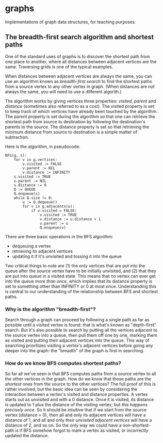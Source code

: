 # graphs
Implementations of graph data structures, for teaching purposes.

## The breadth-first search algorithm and shortest paths

One of the standard uses of graphs is to discover the shortest path from one
place to another, where all distances between adjacent vertices are the same.
Traversing grids is one of the typical examples.

When distances between adjacent vertices are always the same, you can use an
algorithm known as _breadth-first search_ to find the shortest paths from a
source vertex to any other vertex in graph. (When distances are _not_ always the
same, you will need to use a different algorith.)

The algorithm works by giving vertices three properties: _visited_, _parent_ and
_distance_ (sometimes also referred to as a _cost_). The visited property is set
to keep track of which vertices have already been touched by the algorithm. The
parent property is set during the algorithm so that one can retrieve the
shortest path from source to destination by following the destination's parents
to the source. The distance property is set so that retrieving the minimum
distance from source to destination is a simple matter of subtraction.

Here is the algorithm, in pseudocode:
```
BFS(g, s):
    for v in g.vertices:
        v.visited := FALSE
        v.parent := NIL
        v.distance := INFINITY
    s.visited := TRUE
    s.parent := NIL
    s.distance := 0
    Q := QUEUE 
    Q.enqueue(s)
    while Q.size != 0:
        u := Q.dequeue()
        for v in g.adjacents(u):
            if v.visited = FALSE:
                v.visited := TRUE
                v.distance := u.distance + 1
                v.parent := u
                Q.enqueue(v)
```

There are three basic operations in the BFS algorithm:
- dequeuing a vertex
- retrieving its adjacent vertices 
- updating it if it's unvisited and tossing it into the queue

Two critical things to note are (1) the only vertices that are put into the
queue after the source vertex have to be initially unvisited, and (2) that they
are put into queue in a visited state. This means that no vertex can ever get
into the queue _more than once_, which implies that its distance property is set
to something other than INFINITY or 0 at most once. Understanding this is
central to our understanding of the relationship between BFS and shortest paths.

### Why is the algorithm "breadth-first"?

Search through a graph can proceed by following a single path as far as possible
until a visited vertex is found: that is what's known as "depth-first" search.
But it's also possible to search by putting all the vertices adjacent to the
source vertex into a queue, then pull them off one by one, marking them as
visited and putting their adjacent vertices into the queue. This way of
searching prioritizes visiting a vertex's adjacent vertices before going any
deeper into the graph: the "breadth" of the graph is first in searching.

### How do we know BFS computes shortest paths?

So far all we've seen is that BFS computes paths from a source vertex to all the
other vertices in the graph. How do we know that those paths are the _shortest_
ones from the source to the other vertices? The full proof of this is rather
involved, but the basic idea can be seen by considering the interaction between
a vertex's visited and distance properties. A vertex starts out as unvisited and
with a 0 distance. Once it is visited, its distance is updated to 1 plus the
distance of the visiting vertex; but _this happens precisely once_. So it should
be intuitive that if we start from the source vertex (distance = 0), then all
and only its adjacent vertices will have a distance of 1, and all and only
_their unvisited adjacent vertices_ will have a distance of 2, and so on. So the
only way we could have a non-shortest-path is if BFS somehow forgot to mark a
vertex as visited, or incorrectly updated the distance.
